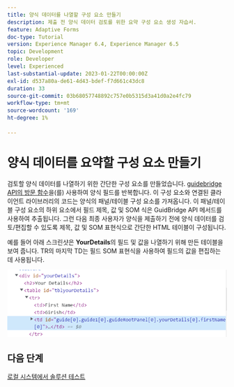 ```yaml
---
title: 양식 데이터를 나열할 구성 요소 만들기
description: 제출 전 양식 데이터 검토를 위한 요약 구성 요소 생성 자습서.
feature: Adaptive Forms
doc-type: Tutorial
version: Experience Manager 6.4, Experience Manager 6.5
topic: Development
role: Developer
level: Experienced
last-substantial-update: 2023-01-22T00:00:00Z
exl-id: d537a80a-de61-4d43-bdef-f7d661c43dc8
duration: 33
source-git-commit: 03b68057748892c757e0b5315d3a41d0a2e4fc79
workflow-type: tm+mt
source-wordcount: '169'
ht-degree: 1%

---
```


# 양식 데이터를 요약할 구성 요소 만들기

검토할 양식 데이터를 나열하기 위한 간단한 구성 요소를 만들었습니다. [guidebridge API의 방문 함수](https://developer.adobe.com/experience-manager/reference-materials/6-5/forms/javascript-api/GuideBridge.html?q=visit)을(를) 사용하여 양식 필드를 반복합니다. 이 구성 요소와 연결된 클라이언트 라이브러리의 코드는 양식의 패널/테이블 구성 요소를 가져옵니다. 이 패널/테이블 구성 요소의 하위 요소에서 필드 제목, 값 및 SOM 식은 GuidBridge API 메서드를 사용하여 추출됩니다. 그런 다음 최종 사용자가 양식을 제출하기 전에 양식 데이터를 검토/편집할 수 있도록 제목, 값 및 SOM 표현식으로 간단한 HTML 테이블이 구성됩니다.

예를 들어 아래 스크린샷은 **YourDetails**&#x200B;의 필드 및 값을 나열하기 위해 만든 테이블을 보여 줍니다. TR의 마지막 TD는 필드 SOM 표현식을 사용하여 필드의 값을 편집하는 데 사용됩니다.

![visit-func](assets/visit-function.png)

## 다음 단계

[로컬 시스템에서 솔루션 테스트](./deploy-on-your-system.md)
